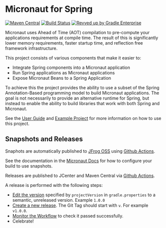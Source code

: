 # Micronaut for Spring


[![Maven Central](https://img.shields.io/maven-central/v/io.micronaut.spring/micronaut-spring-annotation.svg?label=Maven%20Central)](https://search.maven.org/search?q=g:%22io.micronaut.spring%22%20AND%20a:%22micronaut-spring-annotation%22)
[![Build Status](https://github.com/micronaut-projects/micronaut-spring/workflows/Java%20CI/badge.svg)](https://github.com/micronaut-projects/micronaut-spring/actions)
[![Revved up by Gradle Enterprise](https://img.shields.io/badge/Revved%20up%20by-Gradle%20Enterprise-06A0CE?logo=Gradle&labelColor=02303A)](https://ge.micronaut.io/scans)

Micronaut uses Ahead of Time (AOT) compilation to pre-compute your applications requirements at compile time. The result of this is significantly lower memory requirements, faster startup time, and reflection free framework infrastructure.

This project consists of various components that make it easier to:

* Integrate Spring components into a Micronaut application
* Run Spring applications as Micronaut applications
* Expose Micronaut Beans to a Spring Application

To achieve this the project provides the ability to use a subset of the Spring Annotation-Based programming model to build Micronaut applications. The goal is not necessarily to provide an alternative runtime for Spring, but instead to enable the ability to build libraries that work with both Spring and Micronaut.

See the [User Guide](https://micronaut-projects.github.io/micronaut-spring/latest/guide/index.html) and [Example Project](https://guides.micronaut.io/latest/micronaut-spring-boot.html) for more information on how to use this project.

## Snapshots and Releases

Snaphots are automatically published to [JFrog OSS](https://oss.jfrog.org/artifactory/oss-snapshot-local/) using [Github Actions](https://github.com/micronaut-projects/micronaut-spring/actions).

See the documentation in the [Micronaut Docs](https://docs.micronaut.io/latest/guide/index.html#usingsnapshots) for how to configure your build to use snapshots.

Releases are published to JCenter and Maven Central via [Github Actions](https://github.com/micronaut-projects/micronaut-spring/actions).

A release is performed with the following steps:

- [Edit the version](https://github.com/micronaut-projects/micronaut-spring/edit/master/gradle.properties) specified by `projectVersion` in `gradle.properties` to a semantic, unreleased version. Example `1.0.0`
- [Create a new release](https://github.com/micronaut-projects/micronaut-spring/releases/new). The Git Tag should start with `v`. For example `v1.0.0`.
- [Monitor the Workflow](https://github.com/micronaut-projects/micronaut-spring/actions?query=workflow%3ARelease) to check it passed successfully.
- Celebrate!
